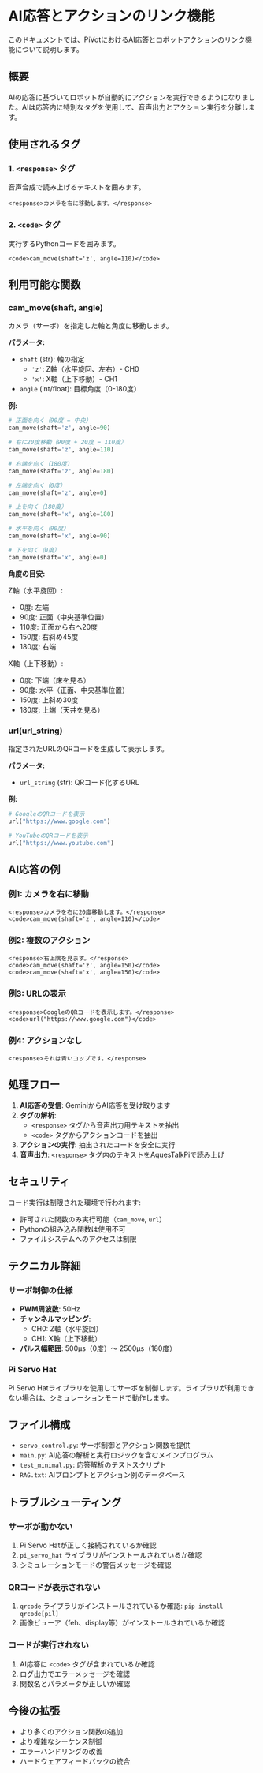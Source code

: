 # AI応答とアクションのリンク機能

このドキュメントでは、PiVotにおけるAI応答とロボットアクションのリンク機能について説明します。

## 概要

AIの応答に基づいてロボットが自動的にアクションを実行できるようになりました。AIは応答内に特別なタグを使用して、音声出力とアクション実行を分離します。

## 使用されるタグ

### 1. `<response>` タグ
音声合成で読み上げるテキストを囲みます。

```
<response>カメラを右に移動します。</response>
```

### 2. `<code>` タグ
実行するPythonコードを囲みます。

```
<code>cam_move(shaft='z', angle=110)</code>
```

## 利用可能な関数

### cam_move(shaft, angle)
カメラ（サーボ）を指定した軸と角度に移動します。

**パラメータ:**
- `shaft` (str): 軸の指定
  - `'z'`: Z軸（水平旋回、左右）- CH0
  - `'x'`: X軸（上下移動）- CH1
- `angle` (int/float): 目標角度（0-180度）

**例:**
```python
# 正面を向く（90度 = 中央）
cam_move(shaft='z', angle=90)

# 右に20度移動（90度 + 20度 = 110度）
cam_move(shaft='z', angle=110)

# 右端を向く（180度）
cam_move(shaft='z', angle=180)

# 左端を向く（0度）
cam_move(shaft='z', angle=0)

# 上を向く（180度）
cam_move(shaft='x', angle=180)

# 水平を向く（90度）
cam_move(shaft='x', angle=90)

# 下を向く（0度）
cam_move(shaft='x', angle=0)
```

**角度の目安:**

Z軸（水平旋回）:
- 0度: 左端
- 90度: 正面（中央基準位置）
- 110度: 正面から右へ20度
- 150度: 右斜め45度
- 180度: 右端

X軸（上下移動）:
- 0度: 下端（床を見る）
- 90度: 水平（正面、中央基準位置）
- 150度: 上斜め30度
- 180度: 上端（天井を見る）

### url(url_string)
指定されたURLのQRコードを生成して表示します。

**パラメータ:**
- `url_string` (str): QRコード化するURL

**例:**
```python
# GoogleのQRコードを表示
url("https://www.google.com")

# YouTubeのQRコードを表示
url("https://www.youtube.com")
```

## AI応答の例

### 例1: カメラを右に移動
```
<response>カメラを右に20度移動します。</response>
<code>cam_move(shaft='z', angle=110)</code>
```

### 例2: 複数のアクション
```
<response>右上隅を見ます。</response>
<code>cam_move(shaft='z', angle=150)</code>
<code>cam_move(shaft='x', angle=150)</code>
```

### 例3: URLの表示
```
<response>GoogleのQRコードを表示します。</response>
<code>url("https://www.google.com")</code>
```

### 例4: アクションなし
```
<response>それは青いコップです。</response>
```

## 処理フロー

1. **AI応答の受信**: GeminiからAI応答を受け取ります
2. **タグの解析**: 
   - `<response>` タグから音声出力用テキストを抽出
   - `<code>` タグからアクションコードを抽出
3. **アクションの実行**: 抽出されたコードを安全に実行
4. **音声出力**: `<response>` タグ内のテキストをAquesTalkPiで読み上げ

## セキュリティ

コード実行は制限された環境で行われます:
- 許可された関数のみ実行可能（`cam_move`, `url`）
- Pythonの組み込み関数は使用不可
- ファイルシステムへのアクセスは制限

## テクニカル詳細

### サーボ制御の仕様
- **PWM周波数**: 50Hz
- **チャンネルマッピング**:
  - CH0: Z軸（水平旋回）
  - CH1: X軸（上下移動）
- **パルス幅範囲**: 500μs（0度）〜 2500μs（180度）

### Pi Servo Hat
Pi Servo Hatライブラリを使用してサーボを制御します。ライブラリが利用できない場合は、シミュレーションモードで動作します。

## ファイル構成

- `servo_control.py`: サーボ制御とアクション関数を提供
- `main.py`: AI応答の解析と実行ロジックを含むメインプログラム
- `test_minimal.py`: 応答解析のテストスクリプト
- `RAG.txt`: AIプロンプトとアクション例のデータベース

## トラブルシューティング

### サーボが動かない
1. Pi Servo Hatが正しく接続されているか確認
2. `pi_servo_hat` ライブラリがインストールされているか確認
3. シミュレーションモードの警告メッセージを確認

### QRコードが表示されない
1. `qrcode` ライブラリがインストールされているか確認: `pip install qrcode[pil]`
2. 画像ビューア（feh、display等）がインストールされているか確認

### コードが実行されない
1. AI応答に `<code>` タグが含まれているか確認
2. ログ出力でエラーメッセージを確認
3. 関数名とパラメータが正しいか確認

## 今後の拡張

- より多くのアクション関数の追加
- より複雑なシーケンス制御
- エラーハンドリングの改善
- ハードウェアフィードバックの統合
